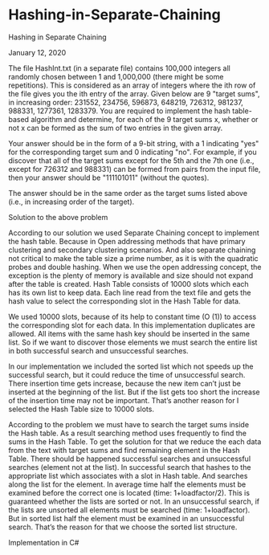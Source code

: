 # Hashing-in-Separate-Chaining

Hashing in Separate Chaining

January 12, 2020

The file HashInt.txt
(in a separate file) contains 100,000 integers all randomly chosen
between 1 and 1,000,000 (there might be some repetitions).
This is considered as an array of integers where the ith row of the file gives you the ith entry of the array.
Given below are 9 "target sums", in
increasing order:
231552, 234756, 596873, 648219, 726312, 981237, 988331, 1277361, 1283379.
You are required to implement the hash table-based algorithm and determine,
for each of the 9 target sums x, whether or not x can be formed as the sum of two entries in the given array.

Your answer should be in the form of a 9-bit string,
with a 1 indicating "yes" for the corresponding target
sum and 0 indicating "no". For example, if you discover that all of the target sums except for the
5th and the 7th one (i.e., except for 726312 and 988331) can be formed from pairs from the
input file, then your answer should be "111101011" (without the quotes).

The answer should be in the same order as the target sums listed above (i.e., in increasing order of the target).



Solution to the above problem

According to our solution we used Separate Chaining concept to implement the hash table.
Because in Open addressing methods that have primary clustering and secondary clustering scenarios.
And also separate chaining not critical to make the table size a prime number,
as it is with the quadratic probes and double hashing. When we use the open addressing concept,
the exception is the plenty of memory is available and size should not expand after the table is created.
Hash Table consists of 10000 slots which each has its own list to keep data.
Each line read from the text file and gets the hash value to select the corresponding slot in the Hash Table for data.

We used 10000 slots, because of its help to constant time (O (1)) to access the corresponding slot for each data.
In this implementation duplicates are allowed. All items with the same hash key should be inserted in the same list.
So if we want to discover those elements we must search the entire list in both successful search and unsuccessful searches.

In our implementation we included the sorted list which not speeds up the successful search,
but it could reduce the time of unsuccessful search. There insertion time gets increase,
because the new item can’t just be inserted at the beginning of the list.
But if the list gets too short the increase of the insertion time may not be important.
That’s another reason for I selected the Hash Table size to 10000 slots.

According to the problem we must have to search the target sums inside the Hash table.
As a result searching method uses frequently to find the sums in the Hash Table.
To get the solution for that we reduce the each data from the text with
target sums and find remaining element in the Hash Table. There should be happened successful searches and
unsuccessful searches (element not at the list). In successful search that hashes to the appropriate list
which associates with a slot in Hash table. And searches along the list for the element.
In average time half the elements must be examined before the correct one is located (time: 1+loadfactor/2).
This is guaranteed whether the lists are sorted or not. In an unsuccessful search,
if the lists are unsorted all elements must be searched (time: 1+loadfactor).
But in sorted list half the element must be examined in an unsuccessful search.
That’s the reason for that we choose the sorted list structure.

Implementation in C#

